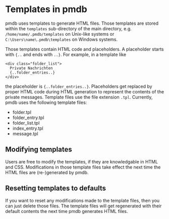 # Templates in pmdb

pmdb uses templates to generate HTML files. Those templates are stored within
the `templates` sub-directory of the main directory,  e.g.
`/home/name/.pmdb/templates`  on Unix-like systems or
`C:\Users\name\.pmdb\templates` on Windows systems.

Those templates contain HTML code and placeholders. A placeholder starts with
`{..` and ends with `..}`. For example, in a template like

```
<div class="folder_list">
  Private Nachrichten
  {..folder_entries..}
</div>
```

the placeholder is `{..folder_entries..}`. Placeholders get replaced by proper
HTML code during HTML generation to represent the contents of the private
messages. Template files use the file extension `.tpl`. Currently, pmdb uses the
following template files:

* folder.tpl
* folder_entry.tpl
* folder_list.tpl
* index_entry.tpl
* message.tpl

## Modifying templates

Users are free to modify the templates, if they are knowledgable in HTML and
CSS. Modifications in those template files take effect the next time the HTML
files are (re-)generated by pmdb.

## Resetting templates to defaults

If you want to reset any modifications made to the template files, then you can
just delete those files. The template files will get regenerated with their
default contents the next time pmdb generates HTML files.
